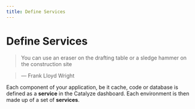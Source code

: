 ```yaml
---
title: Define Services
---
```


# Define Services

> You can use an eraser on the drafting table or a sledge hammer on the construction site

> — Frank Lloyd Wright

Each component of your application, be it cache, code or database is defined as a **service** in the Catalyze dashboard. Each environment is then made up of a set of **services**.
